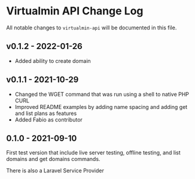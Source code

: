# Virtualmin API Change Log

All notable changes to `virtualmin-api` will be documented in this file.

## v0.1.2 - 2022-01-26

- Added ability to create domain

## v0.1.1 - 2021-10-29

- Changed the WGET command that was run using a shell to native PHP CURL
- Improved README examples by adding name spacing and adding get and list plans as features
- Added Fabio as contributor

## 0.1.0 - 2021-09-10

First test version that include live server testing, offline testing, and list domains and get domains commands.

There is also a Laravel Service Provider